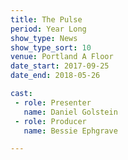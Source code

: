 ```yaml
---
title: The Pulse
period: Year Long
show_type: News
show_type_sort: 10
venue: Portland A Floor
date_start: 2017-09-25
date_end: 2018-05-26

cast:
 - role: Presenter
   name: Daniel Golstein
 - role: Producer
   name: Bessie Ephgrave

---
```

